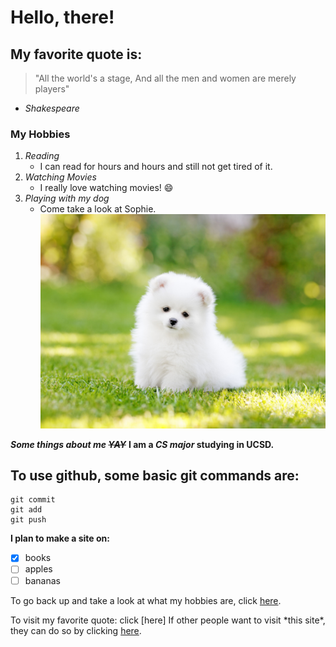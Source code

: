 # Hello, there! 

## My favorite quote is:
> "All the world's a stage, 
>And all the men and women are merely players"
- *Shakespeare*

### My Hobbies
1. *Reading*
   - I can read for hours and hours and still not get tired of it.
2. *Watching Movies*
   - I really love watching movies! :smile:
3. *Playing with my dog*
   - Come take a look at Sophie.
   ![adorablepuppy.jpg](./adorablepuppy.jpg)

***Some things about me ~~YAY~~***
**I am a _CS major_ studying in UCSD.** 

## To use github, some basic git commands are: 
```
git commit
git add
git push
```

**I plan to make a site on:** 
- [x] books
- [ ] apples
- [ ] bananas

To go back up and take a look at what my hobbies are, click [here](https://github.com/haelaine/Github-Page/blob/main/README.md#my-hobbies). 

To visit my favorite quote: click [here]
If other people want to visit \*this site\*, they can do so by clicking [here](https://haelaine.github.io/Github-Page/).



